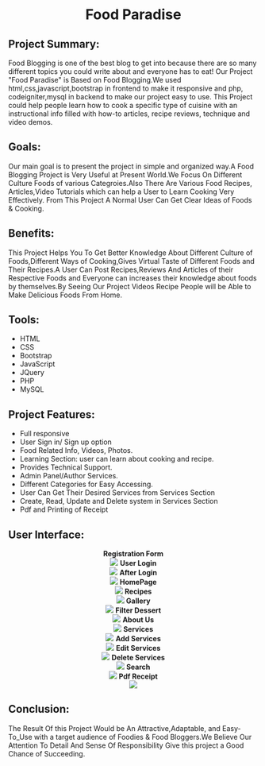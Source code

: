 <h1 align="center" > Food Paradise </h1>
                                                        

## **Project Summary**:

Food Blogging is one of the best blog to get into because there are so many different topics you could write about and everyone has to eat! Our Project "Food Paradise" is Based on Food Blogging.We used html,css,javascript,bootstrap in frontend to make it responsive and php, codeigniter,mysql in backend to make our project easy to use.
This Project could help people learn how to cook a specific type of cuisine with an instructional info filled with how-to articles, recipe reviews, technique and video demos.

## **Goals**:

Our main goal is to present the project in simple and organized way.A Food Blogging Project is Very Useful at Present World.We Focus On Different Culture Foods of various Categroies.Also There Are Various Food Recipes, Articles,Video Tutorials which can help a User to Learn Cooking Very Effectively. From This Project A Normal User Can Get Clear Ideas of Foods & Cooking.



## **Benefits**:

This Project Helps You To Get Better Knowledge About Different Culture of Foods,Different Ways of Cooking,Gives Virtual Taste of Different Foods and Their Recipes.A User Can Post Recipes,Reviews And Articles of their Respective Foods and Everyone can increases their knowledge about foods by themselves.By Seeing Our Project Videos Recipe People will be Able to Make Delicious Foods From Home.

## **Tools**:

* HTML
* CSS
* Bootstrap
* JavaScript
* JQuery
* PHP
* MySQL



## **Project Features**:

* Full responsive 
* User Sign in/ Sign up option 
* Food Related Info, Videos, Photos.
* Learning Section: user can learn about cooking and recipe.
* Provides Technical Support.
* Admin Panel/Author Services.
* Different Categories for Easy Accessing.
* User Can Get Their Desired Services from Services Section
* Create, Read, Update and Delete system in Services Section
* Pdf and Printing of Receipt 

## **User Interface**:
<p align="center">
  <b>Registration Form</b><br>
    <img src="ss/signup.jpg">
   <b> User Login</b><br>
    <img src="ss/login.jpg">
    <b> After Login</b><br>
    <img src="ss/logout.jpg">
    <b> HomePage</b><br>
    <img src="ss/home.jpg">
    <b> Recipes</b><br>
    <img src="ss/recipe.jpg">
    <b> Gallery</b><br>
    <img src="ss/gallery.jpg">
    <b> Filter Dessert</b><br>
    <img src="ss/filter.jpg">
    <b> About Us</b><br>
    <img src="ss/about%20us.jpg">
    <b> Services</b><br>
    <img src="ss/services.jpg">
    <b> Add Services</b><br>
    <img src="ss/add.jpg">
    <b> Edit Services</b><br>
    <img src="ss/edit.jpg">
    <b> Delete Services</b><br>
    <img src="ss/delete.jpg">
    <b> Search</b><br>
    <img src="ss/search.jpg">
    <b> Pdf Receipt</b><br>
    <img src="ss/pdf.jpg">

</p>


## **Conclusion**:

The Result Of this Project Would be An Attractive,Adaptable, and Easy-To_Use with a target audience of Foodies & Food Bloggers.We Believe Our Attention To Detail And Sense Of Responsibility Give this project a Good Chance of Succeeding.
